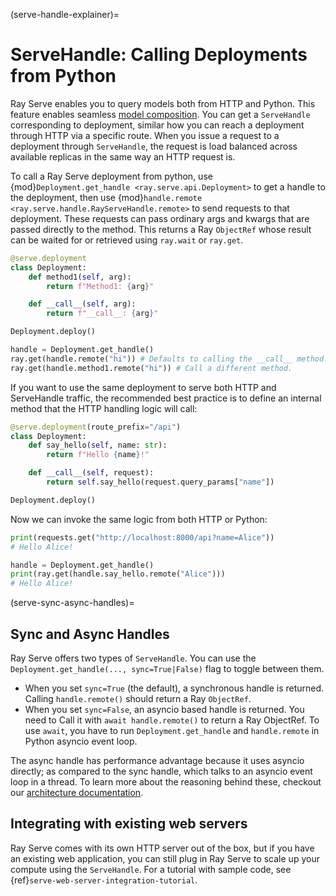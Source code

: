 (serve-handle-explainer)=

# ServeHandle: Calling Deployments from Python

Ray Serve enables you to query models both from HTTP and Python. This feature
enables seamless [model composition](serve-model-composition). You can
get a `ServeHandle` corresponding to deployment, similar how you can
reach a deployment through HTTP via a specific route. When you issue a request
to a deployment through `ServeHandle`, the request is load balanced across
available replicas in the same way an HTTP request is.

To call a Ray Serve deployment from python, use {mod}`Deployment.get_handle <ray.serve.api.Deployment>`
to get a handle to the deployment, then use
{mod}`handle.remote <ray.serve.handle.RayServeHandle.remote>` to send requests
to that deployment. These requests can pass ordinary args and kwargs that are
passed directly to the method. This returns a Ray `ObjectRef` whose result
can be waited for or retrieved using `ray.wait` or `ray.get`.

```python
@serve.deployment
class Deployment:
    def method1(self, arg):
        return f"Method1: {arg}"

    def __call__(self, arg):
        return f"__call__: {arg}"

Deployment.deploy()

handle = Deployment.get_handle()
ray.get(handle.remote("hi")) # Defaults to calling the __call__ method.
ray.get(handle.method1.remote("hi")) # Call a different method.
```

If you want to use the same deployment to serve both HTTP and ServeHandle traffic, the recommended best practice is to define an internal method that the HTTP handling logic will call:

```python
@serve.deployment(route_prefix="/api")
class Deployment:
    def say_hello(self, name: str):
        return f"Hello {name}!"

    def __call__(self, request):
        return self.say_hello(request.query_params["name"])

Deployment.deploy()
```

Now we can invoke the same logic from both HTTP or Python:

```python
print(requests.get("http://localhost:8000/api?name=Alice"))
# Hello Alice!

handle = Deployment.get_handle()
print(ray.get(handle.say_hello.remote("Alice")))
# Hello Alice!
```

(serve-sync-async-handles)=

## Sync and Async Handles

Ray Serve offers two types of `ServeHandle`. You can use the `Deployment.get_handle(..., sync=True|False)`
flag to toggle between them.

- When you set `sync=True` (the default), a synchronous handle is returned.
  Calling `handle.remote()` should return a Ray `ObjectRef`.
- When you set `sync=False`, an asyncio based handle is returned. You need to
  Call it with `await handle.remote()` to return a Ray ObjectRef. To use `await`,
  you have to run `Deployment.get_handle` and `handle.remote` in Python asyncio event loop.

The async handle has performance advantage because it uses asyncio directly; as compared
to the sync handle, which talks to an asyncio event loop in a thread. To learn more about
the reasoning behind these, checkout our [architecture documentation](serve-architecture).

## Integrating with existing web servers

Ray Serve comes with its own HTTP server out of the box, but if you have an existing
web application, you can still plug in Ray Serve to scale up your compute using the `ServeHandle`.
For a tutorial with sample code, see {ref}`serve-web-server-integration-tutorial`.
